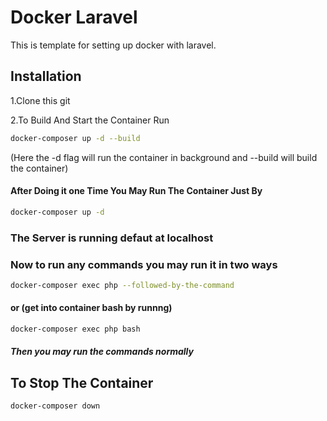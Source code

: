 # Docker Laravel 

This is template for setting up docker with laravel.

## Installation

1.Clone this git

2.To Build And Start the Container Run


```bash
docker-composer up -d --build
```
(Here the -d flag will run the container in background and --build will build the container)

#### After Doing it one Time You May Run The Container Just By

```bash
docker-composer up -d 
```
### The Server is running defaut at localhost 
### Now to run any commands you may run it in two ways

```bash
docker-composer exec php --followed-by-the-command
```
#### or (get into container bash by runnng)
```bash
docker-composer exec php bash
```
##### Then you may run the commands normally

## To Stop The Container
```bash
docker-composer down
```
